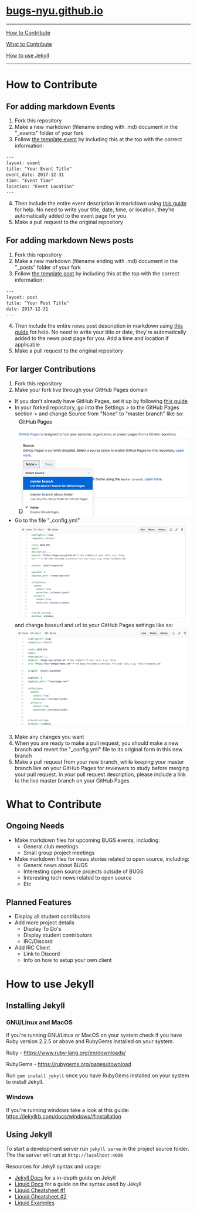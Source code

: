 # [bugs-nyu.github.io](https://bugs-nyu.github.io/)

------
[How to Contribute](#how-to-contribute)

[What to Contribute](#what-to-contribute)

[How to use Jekyll](#how-to-use-jekyll)

------

# How to Contribute
## For adding markdown Events
1. Fork this repository
2. Make a new markdown (filename ending with .md) document in the "_events" folder of your fork
3. Follow [the template event](_events/template_event.md) by including this at the top with the correct information:

  ```
  ---
layout: event
title: "Your Event Title"
event_date: 2017-12-31
time: "Event Time"
location: "Event Location"
---
```
4. Then include the entire event description in markdown using [this guide](https://guides.github.com/features/mastering-markdown/) for help. No need to write your title, date, time, or location, they're automatically added to the event page for you
5. Make a pull request to the original repository

## For adding markdown News posts
1. Fork this repository
2. Make a new markdown (filename ending with .md) document in the "_posts" folder of your fork
3. Follow [the template post](_posts/template_post.md) by including this at the top with the correct information:

  ```
  ---
layout: post
title: "Your Post Title"
date: 2017-12-31
---
```
4. Then include the entire news post description in markdown using [this guide](https://guides.github.com/features/mastering-markdown/) for help. No need to write your title or date, they're automatically added to the news post page for you. Add a time and location if applicable
5. Make a pull request to the original repository

## For larger Contributions
1. Fork this repository
2. Make your fork live through your GitHub Pages domain
  * If you don't already have GitHub Pages, set it up by following [this guide](https://guides.github.com/features/pages/)
  * In your forked repository, go into the Settings > to the GitHub Pages section > and change Source from "None" to "master branch" like so: ![contribute1](assets/img/contribute1.png)
  * Go to the file "_config.yml" ![contribute2](assets/img/contribute2.png) and change baseurl and url to your GitHub Pages settings like so: ![contribute3](assets/img/contribute3.png)
3. Make any changes you want
4. When you are ready to make a pull request, you should make a new branch and revert the "_config.yml" file to its original form in this new branch
5. Make a pull request from your new branch, while keeping your master branch live on your GitHub Pages for reviewers to study before merging your pull request. In your pull request description, please include a link to the live master branch on your GitHub Pages

# What to Contribute
## Ongoing Needs
- Make markdown files for upcoming BUGS events, including:
  - General club meetings
  - Small group project meetings
- Make markdown files for news stories related to open source, including:
  - General news about BUGS
  - Interesting open source projects outside of BUGS
  - Interesting tech news related to open source
  - Etc

## Planned Features
- Display all student contributors
- Add more project details
  - Display To Do's
  - Display student contributors
  - IRC/Discord
- Add IRC Client
  - Link to Discord
  - Info on how to setup your own client

# How to use Jekyll
## Installing Jekyll
### GNU/Linux and MacOS
If you're running GNU/Linux or MacOS on your system check if you have Ruby version 2.2.5 or above and RubyGems installed on your system.

Ruby - https://www.ruby-lang.org/en/downloads/

RubyGems - https://rubygems.org/pages/download

Run `gem install jekyll` once you have RubyGems installed on your system to install Jekyll.

### Windows
If you're running windows take a look at this guide:
https://jekyllrb.com/docs/windows/#installation

## Using Jekyll
To start a development server run `jekyll serve` in the project source folder. The the server will run at `http://localhost:4000`

Resources for Jekyll syntax and usage:
- [Jekyll Docs](https://jekyllrb.com/docs/) for a in-depth guide on Jekyll
- [Liquid Docs](https://shopify.github.io/liquid/) for a guide on the syntax used by Jekyll
- [Liquid Cheatsheet #1](https://www.shopify.com/partners/shopify-cheat-sheet)
- [Liquid Cheatsheet #2](https://devhints.io/jekyll)
- [Liquid Examples](https://gist.github.com/JJediny/a466eed62cee30ad45e2)